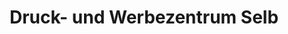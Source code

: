 ---
title: "Druck- und Werbezentrum Selb"
url: /selb/druck-und-werbezentrum-selb/
shop: Kopieren
---